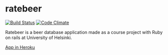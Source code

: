 # ratebeer
[![Build Status](https://travis-ci.org/mluukkai/ratebeer-public.png)](https://travis-ci.org/irenenikk/ratebeer)
[![Code Climate](https://codeclimate.com/github/irenenikk/ratebeer.png)](https://codeclimate.com/github/irenenikk/ratebeer)

Ratebeer is a beer database application made as a course project with Ruby on rails at University of Helsinki.

[App in Heroku](https://glacial-basin-97695.herokuapp.com/breweries)
